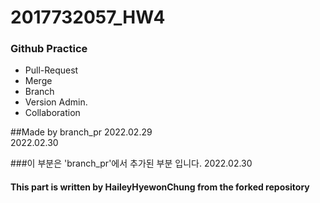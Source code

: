 # 2017732057_HW4  

### Github Practice
* Pull-Request
* Merge
* Branch
* Version Admin.
* Collaboration  

##Made by branch_pr
2022.02.29  
2022.02.30

###이 부분은 'branch_pr'에서 추가된 부분 입니다.
2022.02.30


#### This part is written by HaileyHyewonChung from the forked repository
